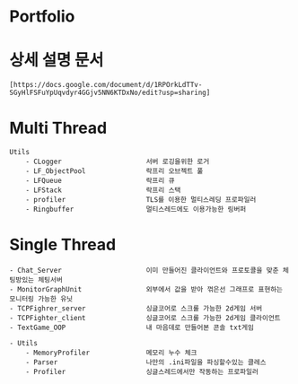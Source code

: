 # Portfolio

# 상세 설명 문서 
    [https://docs.google.com/document/d/1RPOrkLdTTv-SGyHlFSFuYpUqvdyr4GGjv5NN6KTDxNo/edit?usp=sharing]




# Multi Thread

    Utils
        - CLogger                     서버 로깅을위한 로거
        - LF_ObjectPool               락프리 오브젝트 풀
        - LFQueue                     락프리 큐
        - LFStack                     락프리 스택
        - profiler                    TLS를 이용한 멀티스레딩 프로파일러
        - Ringbuffer                  멀티스레드에도 이용가능한 링버퍼


# Single Thread

    - Chat_Server                     이미 만들어진 클라이언트와 프로토콜을 맞춘 체팅방있는 체팅서버
    - MonitorGraphUnit                외부에서 값을 받아 꺾은선 그래프로 표현하는 모니터링 가능한 유닛
    - TCPFighrer_server               싱글코어로 스크롤 가능한 2d게임 서버
    - TCPFighter_client               싱글코어로 스크롤 가능한 2d게임 클라이언트
    - TextGame_OOP                    내 마음데로 만들어본 콘솔 txt게임

    - Utils
        - MemoryProfiler              메모리 누수 체크
        - Parser                      나만의 .ini파일을 파싱할수있는 클레스
        - Profiler                    싱글스레드에서만 작동하는 프로파일러